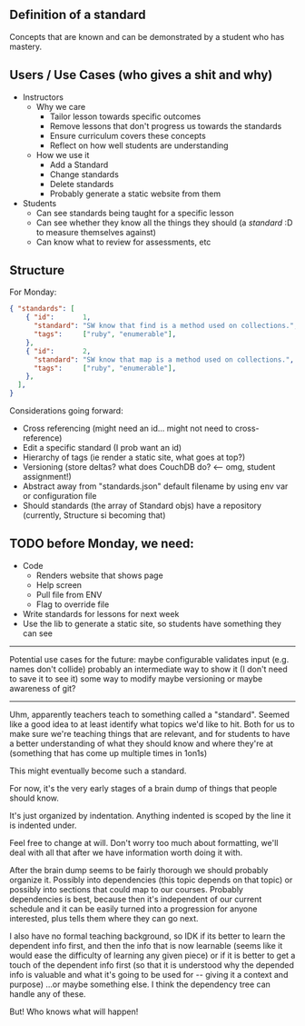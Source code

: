 ## Definition of a standard

Concepts that are known and can be demonstrated by a student who has mastery.

## Users / Use Cases (who gives a shit and why)

* Instructors
  * Why we care
    * Tailor lesson towards specific outcomes
    * Remove lessons that don't progress us towards the standards
    * Ensure curriculum covers these concepts
    * Reflect on how well students are understanding
  * How we use it
    * Add a Standard
    * Change standards
    * Delete standards
    * Probably generate a static website from them
* Students
  * Can see standards being taught for a specific lesson
  * Can see whether they know all the things they should (a *standard* :D to measure themselves against)
  * Can know what to review for assessments, etc

## Structure

For Monday:

```json
{ "standards": [
    { "id":       1,
      "standard": "SW know that find is a method used on collections.",
      "tags":     ["ruby", "enumerable"],
    },
    { "id":       2,
      "standard": "SW know that map is a method used on collections.",
      "tags":     ["ruby", "enumerable"],
    },
  ],
}

```

Considerations going forward:

* Cross referencing (might need an id... might not need to cross-reference)
* Edit a specific standard (I prob want an id)
* Hierarchy of tags (ie render a static site, what goes at top?)
* Versioning (store deltas? what does CouchDB do? <-- omg, student assignment!)
* Abstract away from "standards.json" default filename by using env var or configuration file
* Should standards (the array of Standard objs) have a repository (currently, Structure si becoming that)


## TODO before Monday, we need:

* Code
  * Renders website that shows page
  * Help screen
  * Pull file from ENV
  * Flag to override file
* Write standards for lessons for next week
* Use the lib to generate a static site, so students have something they can see

-----

Potential use cases for the future:
  maybe configurable
  validates input (e.g. names don't collide)
  probably an intermediate way to show it (I don't need to save it to see it)
  some way to modify
  maybe versioning or maybe awareness of git?

-----

Uhm, apparently teachers teach to something
called a "standard". Seemed like a good idea
to at least identify what topics we'd like to
hit. Both for us to make sure we're teaching
things that are relevant, and for students
to have a better understanding of what they
should know and where they're at (something
that has come up multiple times in 1on1s)

This might eventually become such a standard.

For now, it's the very early stages of a brain dump
of things that people should know.

It's just organized by indentation. Anything
indented is scoped by the line it is indented
under.

Feel free to change at will. Don't worry too much
about formatting, we'll deal with all that after
we have information worth doing it with.

After the brain dump seems to be fairly thorough
we should probably organize it. Possibly into
dependencies (this topic depends on that topic)
or possibly into sections that could map to our
courses. Probably dependencies is best, because
then it's independent of our current schedule
and it can be easily turned into a progression
for anyone interested, plus tells them where they
can go next.

I also have no formal teaching background, so IDK
if its better to learn the dependent info first,
and then the info that is now learnable (seems like
it would ease the difficulty of learning any given
piece) or if it is better to get a touch of the dependent
info first (so that it is understood why the depended info
is valuable and what it's going to be used for -- giving
it a context and purpose) ...or maybe something else.
I think the dependency tree can handle any of these.

But! Who knows what will happen!
